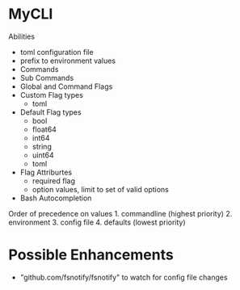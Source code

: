 # MyCLI

  Abilities
  - toml configuration file
  - prefix to environment values
  - Commands
  - Sub Commands
  - Global and Command Flags
  - Custom Flag types 
    - toml
  - Default Flag types
    - bool
    - float64
    - int64
    - string
    - uint64
    - toml
  - Flag Attriburtes
    - required flag
    - option values, limit to set of valid options
  - Bash Autocompletion
    
Order of precedence on values
    1. commandline  (highest priority)
    2. environment
    3. config file
    4. defaults     (lowest priority)


# Possible Enhancements
  
  - "github.com/fsnotify/fsnotify" to watch for config file changes
